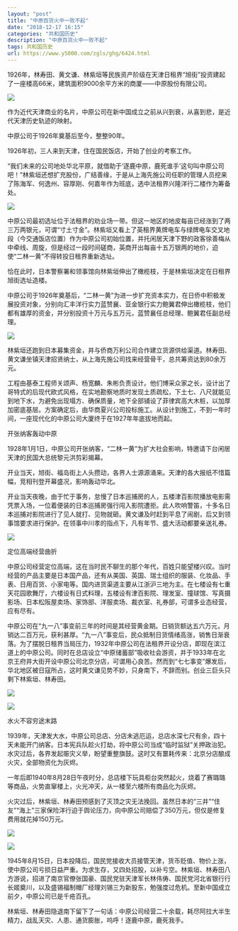 ```yaml
---
layout: "post"
title: "中原百货火中一败不起"
date: "2018-12-17 16:15"
categories: "共和国历史"
description: "中原百货火中一败不起"
tags: 共和国历史
url: https://www.y5000.com/zgls/ghg/6424.html
---
```






1926年，林寿田、黄文谦、林紫垣等民族资产阶级在天津日租界“旭街”投资建起了一座楼高66米，建筑面积9000余平方米的商厦——中原股份有限公司。

![](https://img.y5000.com/uploads/allimg/161202/8-161202144H2945.jpg)

作为近代天津商业的名片，中原公司在新中国成立之前从兴到衰，从喜到悲，是近代天津历史轨迹的映射。

中原公司于1926年奠基后至今，整整90年。

1926年初，三人来到天津，住在国民饭店，开始了创业的考察工作。

“我们未来的公司地处华北平原，就借助于‘逐鹿中原，鹿死谁手’这句叫中原公司吧！”林紫垣还想扩充股份，广结善缘，于是从上海先施公司任职的管理人员挖来了陈海军、何逸州、容厚刚、何嘉年作为班底，选中法租界兴隆洋行二楼作为筹备处。

![](https://img.y5000.com/uploads/allimg/161202/8-161202144IS35.jpg)

中原公司最初选址位于法租界的劝业场一带。但这一地区的地皮每亩已经涨到了两三万两银元，可谓“寸土寸金”。林紫垣又看上了英租界黄牌电车与绿牌电车交叉地段（今交通饭店位置）作为中原公司初始位置，并托闲居天津下野的政客徐善梅从中牵线、周旋，但是经过一段时间磋商，英商开出每亩十五万银两的地价，迫使“二林一黄”不得转投日租界重新选址。

恰在此时，日本警察署和领事馆向林紫垣伸出了橄榄枝，于是林紫垣决定在日租界旭街选址造楼。

中原公司于1926年奠基后，“二林一黄”为进一步扩充资本实力，在日侨中积极发展投资对象，分别向汇丰洋行实力蓝赞襄、亚金银行实力鲍翼君伸出橄榄枝，他们都有雄厚的资金，并分别投资十万元与五万元，蓝赞襄任总经理、鲍翼君任副总经理。

![](https://img.y5000.com/uploads/allimg/161202/8-161202144J54N.jpg)

林紫垣还跑到日本募集资金，并与侨商万利公司合作建立货源供给渠道。林寿田、黄文谦坐镇天津招贤纳士，从上海先施公司找来经营骨干，总共筹资达到80余万元。

工程由基泰工程师关颂声、杨宽麟、朱彬负责设计。他们博采众家之长，设计出了哥特式的后现代欧式风格，在实地勘察地质时发现土质疏松，下土七、八尺就能见到地下水，为避免出现塌方、确保质量，地下全部铺设了菲律宾高大木桩，以加厚加密底基层。方案确定后，由华商夏兴公司投标施工。从设计到施工，不到一年时间，一座现代化的中原公司大厦终于在1927年年底拔地而起。

开张纳客轰动中原

1928年1月1日，中原公司开张纳客，“二林一黄”为扩大社会影响，特邀请下台闲居天津的民国大总统黎元洪剪彩揭幕。

开业当天，旭街、福岛街上人头攒动，各界人士源源涌来。天津的各大报纸不惜篇幅，竞相刊登开幕盛况，影响轰动华北。

开业当天夜晚，由于忙于事务，怠慢了日本巡捕房的人，五楼津百影院播放电影需凭票入场，一位着便装的日本巡捕房强行闯入影院遭拒。此人吹响警笛，十多名日本巡捕对影院进行了见人就打、见物就砸。黄文谦及时赶到平息了闹剧，后又到领事馆要求进行保护。在领事中川孝的指点下，凡有年节、盛大活动都要亲送礼券。

![](https://img.y5000.com/uploads/allimg/161202/8-161202144K3950.jpg)

定位高端经营曲折

中原公司经营定位高端，这在当时民不聊生的那个年代，百姓只能望楼兴叹。当时经营的产品主要是日本国产品，还有从美国、英国、瑞士组织的服装、化妆品、手表、日用百货、小家电等。国内进货渠道主要从江浙沪三地为主。在七楼设有七重天花园歌舞厅，六楼设有日式料理，五楼设有津百影院、理发室、撞球馆、写真摄影场、日本松阪屋卖场、家饰部、洋服卖场、裁衣室、礼券部，可谓多业态经营，应有尽有。

中原公司在“九一八”事变前三年的时间是其经营黄金期。日销货额达五六万元，月销达二百万元，获利甚厚。“九一八”事变后，民众抵制日货情绪高涨，销售日渐衰落。为了摆脱日租界当局压力，1932年中原公司在法租界开设分店，即现在滨江道上的中原公司。同时在总店设立“中原储蓄部”吸收社会游资，并于1933年在北京王府井大街开设中原公司北京分店，可谓用心良苦。然而到“七七事变”爆发后，华北地区被日寇所占，这时黄文谦见势不妙，只身南下，不辞而别。创业三巨头只剩下林紫垣、林寿田。

![](https://img.y5000.com/uploads/allimg/161202/8-161202144P14G.jpg)

![](https://img.y5000.com/uploads/allimg/161202/8-161202144Q0503.jpg)

水火不容穷途末路

1939年，天津发大水，中原公司总店、分店未逃厄运，总店水深七尺有余，四十天未能开门纳客。日本宪兵队趁火打劫，将中原公司当成“临时监狱”关押政治犯。水灾过后，各界发起赈灾义举，盼望重整旗鼓。这时又有噩耗传来：北京分店酿成火灾，全部物资化为灰烬。

一年后即1940年8月28日午夜时分，总店楼下玩具柜台突然起火，烧着了赛璐璐等商品，火势直窜楼上，火光冲天，从一楼至六楼所有商品化为灰烬。

火灾过后，林紫垣、林寿田预感到了灭顶之灾无法挽回。虽然日本的“三井”“住友”“海上”三家保险洋行迫于舆论压力，向中原公司赔偿了350万元，但仅是修复费用就花掉150万元。

![](https://img.y5000.com/uploads/allimg/161202/8-161202144R0U8.jpg)

![](https://img.y5000.com/uploads/allimg/161202/8-161202144RH00.jpg)

1945年8月15日，日本投降后，国民党接收大员接管天津，货币贬值、物价上涨，使中原公司亏损日益严重。为求生存，又四处招股，以补亏空。林紫垣、林寿田八方游说，招进了南京官僚张国豪、国民党驻天津军长林伟俦、国民党河北省银行行长姬奠川，以及盛锡福制帽厂经理刘锡三为新股东，勉强度过危机。至新中国成立前夕，中原公司已是千疮百孔。

林紫垣、林寿田隐退南下留下了一句话：中原公司经营二十余载，耗尽阿拉大半生精力，战乱天灾、人患、通货膨胀，呜呼！逐鹿中原，鹿死我手。
